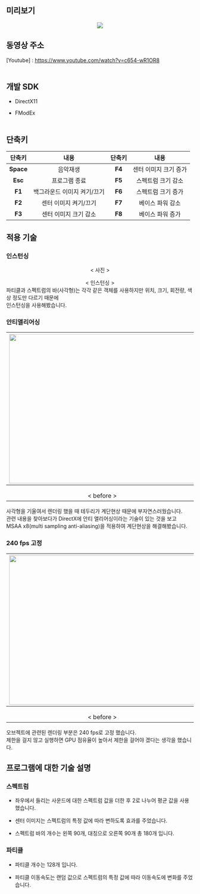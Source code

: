 ## 미리보기

<p align="center">
  <img src="https://postfiles.pstatic.net/MjAyMDA4MDNfMjQ0/MDAxNTk2NDA0Njk4MzUz.wDCxv_0FhLWwdTqlknG6rcx2b1xAB3kT5PWQHAJVl8og.65SPWMH1Mx4Ba8UIHs0Ck-Fv-q77Ot4LAiGqGXPGNUog.GIF.ashi0/ezgif-4-5e0391c06286.gif?type=w966">

## 동영상 주소

[Youtube] : https://www.youtube.com/watch?v=c654-wR1OR8
<br><br/>

## 개발 SDK

* DirectX11

* FModEx
<br><br/>

## 단축키
|  단축키  |     내용                | 단축키  |         내용         |
|:-------:|:-----------------------:|:-------:|:-------------------:|
|**Space**|음악재생                  |**F4**  |센터 이미지 크기 증가|
|**Esc**  |프로그램 종료             |**F5**   |스펙트럼 크기 감소|
|**F1**   |백그라운드 이미지 켜기/끄기|**F6**   |스펙트럼 크기 증가|
|**F2**   |센터 이미지 켜기/끄기      |**F7**   |베이스 파워 감소|
|**F3**   |센터 이미지 크기 감소      |**F8**   |베이스 파워 증가|

## 적용 기술

### 인스턴싱
</p> <div align="center"> < 사진 > </div>
</p> <div align="center"> < 인스턴싱 > </div>
  파티클과 스펙트럼의 바(사각형)는 각각 같은 객체를 사용하지만 위치, 크기, 회전량, 색상 정도만 다르기 때문에 <br>
  인스턴싱을 사용해봤습니다. <br>
  
### 안티앨리어싱
|<img src="https://postfiles.pstatic.net/MjAyMDA4MDRfMjQy/MDAxNTk2NTI1OTQxMDg3.J8CF48dXdoYRTqbfxszjEvvSwLRjyKIwvT3mheFD978g.YbjzjIJN2oRh0uLmvWWd1GCI-n7ZuuyBeaR6grxMdb4g.JPEG.ashi0/bandicam_2020-08-04_16-22-25-935.jpg?type=w966" width="500" height="400">  |  <img src="https://postfiles.pstatic.net/MjAyMDA4MDRfMzkg/MDAxNTk2NTI1OTQzNDIz.hhnEWX5U61nPOs05PUMNrJ6QUgQk8ktf8wkLhcLQPiwg.Haxe5Oo0F4BVvQbeUnSwnFCpRN5IYSDjyJ72nlfswUYg.JPEG.ashi0/bandicam_2020-08-04_16-20-28-936.jpg?type=w966" width="500" height="400"> |
|:------------------------------------------------:|:-------------------------------------------:|
|</p> <div align="center"> < before > </div>       |</p> <div align="center"> < after > </div>
  사각형을 기울여서 렌더링 했을 때 테두리가 계단현상 때문에 부자연스러웠습니다. <br>
  관련 내용을 찾아보다가 DirectX에 안티 앨리어싱이라는 기술이 있는 것을 보고 <br>
  MSAA x8(multi sampling anti-aliasing)을 적용하여 계단현상을 해결해봤습니다. <br>

### 240 fps 고정
|<img src="https://postfiles.pstatic.net/MjAyMDA4MDRfMTc1/MDAxNTk2NTIzNTUwMTIw.bRpR2FYzXuEIhKQTU9M-QZVF2TBULVnyV0qDA0qNPSkg.WQg7y3y8J06FdOZVgm1_1aWXuj_jc1syKu4DFJu5McAg.JPEG.ashi0/bandicam_2020-08-04_15-44-40-556.jpg?type=w966" width="500" height="400">  |  <img src="https://postfiles.pstatic.net/MjAyMDA4MDRfMjkg/MDAxNTk2NTIzNTQ5MzE1.dQXZ2GKe3aWshj2g_yxk4DurFSVIk31qxEvpq9QFxQsg.WUKOtcko98OpAh7DYKSgJl0UpiRNtU_qD3OONNcOTpMg.JPEG.ashi0/bandicam_2020-08-04_15-42-40-107.jpg?type=w966" width="500" height="400"> |
|:------------------------------------------------:|:-------------------------------------------:|
|</p> <div align="center"> < before > </div>       |</p> <div align="center"> < after > </div>

오브젝트에 관련된 렌더링 부분은 240 fps로 고정 했습니다.<br>
제한을 걸지 않고 실행하면 GPU 점유율이 높아서 제한을 걸어야 겠다는 생각을 했습니다.<br>

## 프로그램에 대한 기술 설명

### 스펙트럼

* 좌우에서 들리는 사운드에 대한 스펙트럼 값을 더한 후 2로 나누어 평균 값을 사용했습니다. <br>

* 센터 이미지는 스펙트럼의 특정 값에 따라 변하도록 효과를 주었습니다. <br>

* 스펙트럼 바의 개수는 왼쪽 90개, 대칭으로 오른쪽 90개 총 180개 입니다.<br>

### 파티클

* 파티클 개수는 128개 입니다.<br>

* 파티클 이동속도는 랜덤 값으로 스펙트럼의 특정 값에 따라 이동속도에 변화를 주었습니다.<br>
